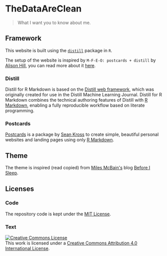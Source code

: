 # TheDataAreClean

> What I want you to know about me.

## Framework

This website is built using the [`distill`](https://rstudio.github.io/distill/) package in `R`.

The setup of the website is inspired by `M-F-E-O: postcards + distill` by [Alison Hill](https://github.com/rbind/apreshill), you can read more about it [here](https://alison.rbind.io/post/2020-12-22-postcards-distill/).

### Distill

Distill for R Markdown is based on the [Distill web framework](https://github.com/distillpub/template), which was originally created for use in the Distill Machine Learning Journal. Distill for R Markdown combines the technical authoring features of Distill with [R Markdown](https://rmarkdown.rstudio.com/), enabling a fully reproducible workflow based on literate programming.

### Postcards

[Postcards](https://github.com/seankross/postcards) is a package by [Sean Kross](https://seankross.com/) to create simple, beautiful personal websites and landing pages using only [R Markdown](https://rmarkdown.rstudio.com/). 

## Theme

The theme is inspired (read copied) from [Miles McBain's](https://github.com/MilesMcBain/milesmcbain.com) blog [Before I Sleep](https://milesmcbain.xyz/).

## Licenses

### Code

The repository code is kept under the [MIT License](LICENSE.md).

### Text

<a rel="license" href="http://creativecommons.org/licenses/by/4.0/"><img alt="Creative Commons License" style="border-width:0" src="https://i.creativecommons.org/l/by/4.0/88x31.png" /></a><br />This work is licensed under a <a rel="license" href="http://creativecommons.org/licenses/by/4.0/">Creative Commons Attribution 4.0 International License</a>.
